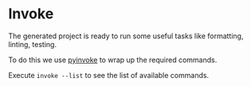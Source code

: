 # Invoke

The generated project is ready to run some useful tasks like formatting, linting, testing.

To do this we use [pyinvoke] to wrap up the required commands.

Execute `invoke --list` to see the list of available commands.

[pyinvoke]: http://www.pyinvoke.org/

